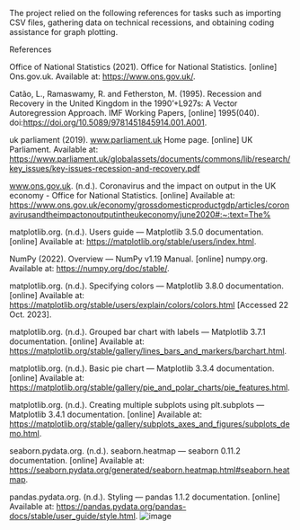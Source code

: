The project relied on the following references for tasks such as importing CSV files, gathering data on technical recessions, and obtaining coding assistance for graph plotting.

References

Office of National Statistics (2021). Office for National Statistics. [online] Ons.gov.uk. Available at: https://www.ons.gov.uk/.

Catão, L., Ramaswamy, R. and Fetherston, M. (1995). Recession and Recovery in the United Kingdom in the 1990’+L927s: A Vector Autoregression Approach. IMF Working Papers, [online] 1995(040). doi:https://doi.org/10.5089/9781451845914.001.A001.

uk parliament (2019). www.parliament.uk Home page. [online] UK Parliament. Available at: https://www.parliament.uk/globalassets/documents/commons/lib/research/key_issues/key-issues-recession-and-recovery.pdf

www.ons.gov.uk. (n.d.). Coronavirus and the impact on output in the UK economy - Office for National Statistics. [online] Available at: https://www.ons.gov.uk/economy/grossdomesticproductgdp/articles/coronavirusandtheimpactonoutputintheukeconomy/june2020#:~:text=The%

matplotlib.org. (n.d.). Users guide — Matplotlib 3.5.0 documentation. [online] Available at: https://matplotlib.org/stable/users/index.html.

NumPy (2022). Overview — NumPy v1.19 Manual. [online] numpy.org. Available at: https://numpy.org/doc/stable/.

matplotlib.org. (n.d.). Specifying colors — Matplotlib 3.8.0 documentation. [online] Available at: https://matplotlib.org/stable/users/explain/colors/colors.html [Accessed 22 Oct. 2023].

matplotlib.org. (n.d.). Grouped bar chart with labels — Matplotlib 3.7.1 documentation. [online] Available at: https://matplotlib.org/stable/gallery/lines_bars_and_markers/barchart.html.

matplotlib.org. (n.d.). Basic pie chart — Matplotlib 3.3.4 documentation. [online] Available at: https://matplotlib.org/stable/gallery/pie_and_polar_charts/pie_features.html.

matplotlib.org. (n.d.). Creating multiple subplots using plt.subplots — Matplotlib 3.4.1 documentation. [online] Available at: https://matplotlib.org/stable/gallery/subplots_axes_and_figures/subplots_demo.html.

seaborn.pydata.org. (n.d.). seaborn.heatmap — seaborn 0.11.2 documentation. [online] Available at: https://seaborn.pydata.org/generated/seaborn.heatmap.html#seaborn.heatmap.

pandas.pydata.org. (n.d.). Styling — pandas 1.1.2 documentation. [online] Available at: https://pandas.pydata.org/pandas-docs/stable/user_guide/style.html.
![image](https://github.com/EsalaKa/Project_1/assets/139238427/a5960c2a-5e9b-4650-9078-1e201b517af3)
